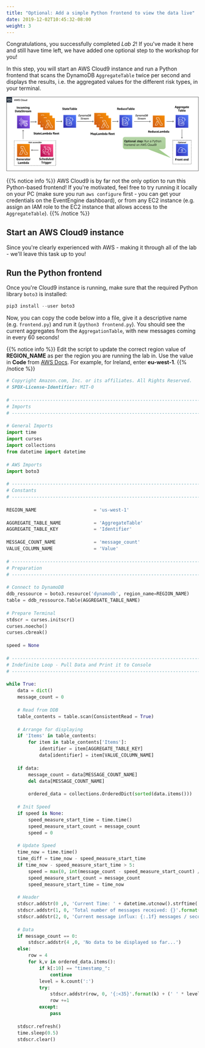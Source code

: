 ```yaml
---
title: "Optional: Add a simple Python frontend to view the data live"
date: 2019-12-02T10:45:32-08:00
weight: 3
---
```


Congratulations, you successfully completed *Lab 2*! If you've made it here and still have time left, we have added one optional step to the workshop for you!

In this step, you will start an AWS Cloud9 instance and run a Python frontend that scans the DynamoDB `AggregateTable` twice per second and displays the results, i.e. the aggregated values for the different risk types, in your terminal.

![Architecture-1](/static/images/event-driven-architecture/lab2/lab2-optional.png)

{{% notice info %}}
AWS Cloud9 is by far not the only option to run this Python-based frontend! If you're motivated, feel free to try running it locally on your PC (make sure you run `aws configure` first - you can get your credentials on the EventEngine dashboard), or from any EC2 instance (e.g. assign an IAM role to the EC2 instance that allows access to the `AggregateTable`).
{{% /notice %}}

## Start an AWS Cloud9 instance
Since you're clearly experienced with AWS - making it through all of the lab - we'll leave this task up to you!

## Run the Python frontend
Once you're Cloud9 instance is running, make sure that the required Python library `boto3` is installed:

```python
pip3 install --user boto3
```

Now, you can copy the code below into a file, give it a descriptive name (e.g. `frontend.py`) and run it (`python3 frontend.py`). You should see the current aggregates from the `AggregationTable`, with new messages coming in every 60 seconds!

{{% notice info %}}
Edit the script to update the correct region value of **REGION_NAME** as per the region you are running the lab in. Use the value in **Code** from [AWS Docs](https://docs.aws.amazon.com/AWSEC2/latest/UserGuide/using-regions-availability-zones.html#concepts-available-regions).
For example, for Ireland, enter **eu-west-1**.
{{% /notice %}}

```python
# Copyright Amazon.com, Inc. or its affiliates. All Rights Reserved.
# SPDX-License-Identifier: MIT-0

# --------------------------------------------------------------------------------------------------
# Imports
# --------------------------------------------------------------------------------------------------

# General Imports
import time
import curses
import collections
from datetime import datetime

# AWS Imports
import boto3

# --------------------------------------------------------------------------------------------------
# Constants
# --------------------------------------------------------------------------------------------------

REGION_NAME                     = 'us-west-1'

AGGREGATE_TABLE_NAME            = 'AggregateTable'
AGGREGATE_TABLE_KEY             = 'Identifier'

MESSAGE_COUNT_NAME              = 'message_count'
VALUE_COLUMN_NAME               = 'Value'

# --------------------------------------------------------------------------------------------------
# Preparation
# --------------------------------------------------------------------------------------------------

# Connect to DynamoDB
ddb_ressource = boto3.resource('dynamodb', region_name=REGION_NAME)
table = ddb_ressource.Table(AGGREGATE_TABLE_NAME)

# Prepare Terminal
stdscr = curses.initscr()
curses.noecho()
curses.cbreak()

speed = None

# --------------------------------------------------------------------------------------------------
# Indefinite Loop - Pull Data and Print it to Console
# --------------------------------------------------------------------------------------------------

while True:
    data = dict()
    message_count = 0

    # Read from DDB
    table_contents = table.scan(ConsistentRead = True)

    # Arrange for displaying
    if 'Items' in table_contents:
        for item in table_contents['Items']:
            identifier = item[AGGREGATE_TABLE_KEY]
            data[identifier] = item[VALUE_COLUMN_NAME]

    if data:
        message_count = data[MESSAGE_COUNT_NAME]
        del data[MESSAGE_COUNT_NAME]

        ordered_data = collections.OrderedDict(sorted(data.items()))

    # Init Speed
    if speed is None:
        speed_measure_start_time = time.time()
        speed_measure_start_count = message_count
        speed = 0

    # Update Speed
    time_now = time.time()
    time_diff = time_now - speed_measure_start_time
    if time_now - speed_measure_start_time > 5:
        speed = max(0, int(message_count - speed_measure_start_count) / time_diff)
        speed_measure_start_count = message_count
        speed_measure_start_time = time_now

    # Header
    stdscr.addstr(0 ,0, 'Current Time: ' + datetime.utcnow().strftime('%Y-%m-%d %H:%M:%S.%f')[:-3])
    stdscr.addstr(1, 0, 'Total number of messages received: {}'.format(message_count))
    stdscr.addstr(2, 0, 'Current message influx: {:.1f} messages / second'.format(speed))

    # Data
    if message_count == 0:
        stdscr.addstr(4 ,0, 'No data to be displayed so far...')
    else:
        row = 4
        for k,v in ordered_data.items():
            if k[:10] == "timestamp_":
                continue
            level = k.count(':')
            try:
                stdscr.addstr(row, 0, '{:<35}'.format(k) + (' ' * level) + '{:10.2f}'.format(v))
                row +=1
            except:
                pass

    stdscr.refresh()
    time.sleep(0.5)
    stdscr.clear()
```
